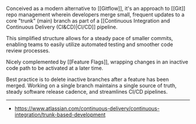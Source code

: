 Conceived as a modern alternative to [[Gitflow]], it's an approach to [[Git]] repo management wherein developers merge small, frequent updates to a core "trunk" (main) branch as part of a [[Continuous Integration and Continuous Delivery (CI&CD)|CI/CD]] pipeline.

This simplified structure allows for a steady pace of smaller commits, enabling teams to easily utilize automated testing and smoother code review processes.

Nicely complemented by [[Feature Flags]], wrapping changes in an inactive code path to be activated at a later time. 

Best practice is to delete inactive branches after a feature has been merged. Working on a single branch maintains a single source of truth, steady software release cadence, and streamlines CI/CD pipelines. 

---

- https://www.atlassian.com/continuous-delivery/continuous-integration/trunk-based-development